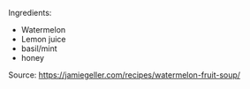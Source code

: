 Ingredients:

- Watermelon
- Lemon juice
- basil/mint
- honey

Source: https://jamiegeller.com/recipes/watermelon-fruit-soup/
